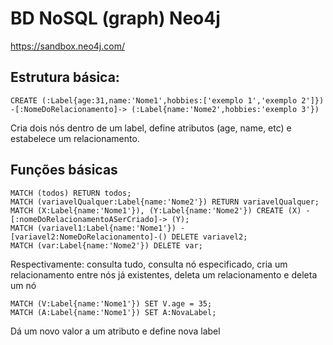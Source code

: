 # BD NoSQL (graph) Neo4j
https://sandbox.neo4j.com/

## Estrutura básica:
~~~
CREATE (:Label{age:31,name:'Nome1',hobbies:['exemplo 1','exemplo 2']}) -[:NomeDoRelacionamento]-> (:Label{name:'Nome2',hobbies:'exemplo 3'})
~~~
Cria dois nós dentro de um label, define atributos (age, name, etc) e estabelece um relacionamento.

## Funções básicas
~~~
MATCH (todos) RETURN todos;
MATCH (variavelQualquer:Label{name:'Nome2'}) RETURN variavelQualquer;
MATCH (X:Label{name:'Nome1'}), (Y:Label{name:'Nome2'}) CREATE (X) -[:nomeDoRelacionamentoASerCriado]-> (Y);
MATCH (variavel1:Label{name:'Nome1'}) -[variavel2:NomeDoRelacionamento]-() DELETE variavel2;
MATCH (var:Label{name:'Nome2'}) DELETE var;
~~~
Respectivamente: consulta tudo, consulta nó especificado, cria um relacionamento entre nós já existentes, deleta um relacionamento e deleta um nó

~~~
MATCH (V:Label{name:'Nome1'}) SET V.age = 35;
MATCH (A:Label{name:'Nome1'}) SET A:NovaLabel;
~~~
Dá um novo valor a um atributo e define nova label
